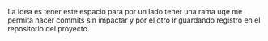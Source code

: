 La Idea es tener este espacio para por un lado tener una rama uqe me permita hacer commits sin impactar y por el otro ir guardando
registro en el repositorio del proyecto.
